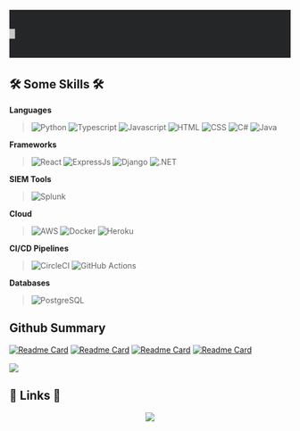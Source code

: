 <!--
**AnotherDayOfTrying/AnotherDayOfTrying** is a ✨ _special_ ✨ repository because its `README.md` (this file) appears on your GitHub profile.

Here are some ideas to get you started:

- 🔭 I’m currently working on ...
- 🌱 I’m currently learning ...
- 👯 I’m looking to collaborate on ...
- 🤔 I’m looking for help with ...
- 💬 Ask me about ...
- 📫 How to reach me: ...
- 😄 Pronouns: ...
- ⚡ Fun fact: ...
-->

![profile banner](./profile-banner.gif)

## **🛠 Some Skills 🛠**  
**Languages**
> ![Python](https://img.shields.io/badge/python-3670A0?style=for-the-badge&logo=python&logoColor=ffdd54)
> ![Typescript](https://img.shields.io/badge/TypeScript-007ACC?style=for-the-badge&logo=typescript&logoColor=white)
> ![Javascript](https://img.shields.io/badge/JavaScript-F7DF1E?style=for-the-badge&logo=javascript&logoColor=black)
> ![HTML](https://img.shields.io/badge/HTML-239120?style=for-the-badge&logo=html5&logoColor=white)
> ![CSS](https://img.shields.io/badge/CSS-239120?&style=for-the-badge&logo=css3&logoColor=white)
> ![C#](https://img.shields.io/badge/C%23-239120?style=for-the-badge&logo=c-sharp&logoColor=white)
> ![Java](https://img.shields.io/badge/Java-ED8B00?style=for-the-badge&logo=openjdk&logoColor=white)

**Frameworks**
> ![React](https://img.shields.io/badge/react-%2320232a.svg?style=for-the-badge&logo=react&logoColor=%2361DAFB)
> ![ExpressJs](https://img.shields.io/badge/Express.js-404D59?style=for-the-badge)
> ![Django](https://img.shields.io/badge/Django-092E20?style=for-the-badge&logo=django&logoColor=white)
> ![.NET](https://img.shields.io/badge/.NET-5C2D91?style=for-the-badge&logo=.net&logoColor=white)

**SIEM Tools**
> ![Splunk](https://img.shields.io/badge/Splunk-FF712B?style=for-the-badge&logo=splunk&logoColor=white)

**Cloud**
> ![AWS](https://img.shields.io/badge/Amazon_AWS-232F3E?style=for-the-badge&logo=amazon-aws&logoColor=white)
> ![Docker](https://img.shields.io/badge/Docker-1D63ED?style=for-the-badge&logo=docker&logoColor=white)
> ![Heroku](https://img.shields.io/badge/Heroku-430098?style=for-the-badge&logo=heroku&logoColor=white)

**CI/CD Pipelines**
> ![CircleCI](https://img.shields.io/badge/circleci-343434?style=for-the-badge&logo=circleci&logoColor=white)
> ![GitHub Actions](https://img.shields.io/badge/github%20actions-%232671E5.svg?style=for-the-badge&logo=githubactions&logoColor=white)

**Databases**
> ![PostgreSQL](https://img.shields.io/badge/PostgreSQL-316192?style=for-the-badge&logo=postgresql&logoColor=white)

## Github Summary

[![Readme Card](https://github-readme-stats.vercel.app/api/pin/?username=AnotherDayOfTrying&repo=hello_world&theme=radical)](https://github.com/AnotherDayOfTrying/hello_world)
[![Readme Card](https://github-readme-stats.vercel.app/api/pin/?username=AnotherDayOfTrying&repo=4x4-KMAP-Solver&theme=radical)](https://github.com/AnotherDayOfTrying/4x4-KMAP-Solver)
[![Readme Card](https://github-readme-stats.vercel.app/api/pin/?username=AnotherDayOfTrying&repo=AlarmMockUp&theme=radical)](https://github.com/AnotherDayOfTrying/AlarmMockUp)
[![Readme Card](https://github-readme-stats.vercel.app/api/pin/?username=AnotherDayOfTrying&repo=anotherdayoftrying.github.io&theme=radical)](https://github.com/AnotherDayOfTrying/anotherdayoftrying.github.io)

<picture align="center">
  <source align="center"
    srcset="https://github-readme-stats.vercel.app/api/top-langs?username=AnotherDayOfTrying&show_icons=true&theme=radical&layout=donut"
    media="(prefers-color-scheme: dark)"
  />
  <source align="center"
    srcset="https://github-readme-stats.vercel.app/api/top-langs?username=AnotherDayOfTrying&show_icons=true&layout=donut"
    media="(prefers-color-scheme: light), (prefers-color-scheme: no-preference)"
  />
  <img align="center" src="https://github-readme-stats.vercel.app/api/top-langs?username=AnotherDayOfTrying&show_icons=true&layout=donut" />
</picture>

## 🔗 Links	🔗 

<div align="center">
<span>
<a href="https://www.linkedin.com/in/justin-javier-6a637a20b/">
<img src="https://img.shields.io/badge/LinkedIn-0077B5?style=for-the-badge&logo=linkedin&logoColor=white">
</a>
</span>
</div>
